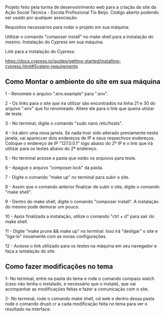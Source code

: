 Projeto feito pela turma de desenvolvimento web para a criação do site da Ação Social Técnica - Escola Profissional Tio Beijo. Código aberto podendo ser usado por qualquer associação.

Requisitos necessários para rodar o projeto em sua máquina:

Utilizar o comando "composer install" no make shell para a instalação do mesmo. Instalação do Cypress em sua máquina.

Link para a instalação do Cypress:

https://docs.cypress.io/guides/getting-started/installing-cypress.html#System-requirements

## Como Montar o ambiente do site em sua máquina

1 - Renomeie o arquivo ".env.example" para ".env".

2 - Os links para o site que ira utilizar são encontrados na linha 21 e 30 do arquivo ".env" que foi renomeado. Altere ele para o link que queira utiizar de teste.

3 - No terminal, digite o comando "sudo nano /etc/hosts".

4 - Irá abrir uma nova janela. Se nada tiver sido alterado previamente nesta janela, vai apareccer dois endereços de IP e seus respectivos endereços. Coloque o endereço de IP "127.0.0.1" logo abaixo do 2º IP e o link que irá utilizar para os testes abaixo do 2º endereço.

5 - No terminal acesse a pasta que estão os arquivos para teste. 

6 - Apague o arquivo "composer.lock" da pasta.

7 - Digite o comando "make up" no terminal para subir o site.

8 - Assim que o comando anterior finalizar de subir o site, digite o comando "make shell".

9 - Dentro do make shell, digite o comando "composer install". A instalação do mesmo pode demorar um pouco.

10 - Após finalizada a instalação, utilize o comando "ctrl + d" para sair do make shell.

11 - Digite "make prune && make up" no terminal. Isso irá "desligar" o site e "liga-lo" novamente com as novas configurações.

12 - Acesse o link utilizado para os testes na máquina em seu navegador e faça a isntalação do site.

## Como fazer modificações no tema

1- No terminal, entre na pasta do tema e rode o comando compass watch (caso não tenha o instalado, e necessário que o instale), que vai acompanhar as modificações feitas e fazer a comunicação com o site.

2- No terminal, rode o comando make shell, cd web e dentro dessa pasta rode o comando drush cr a cada modificação feita no tema para ver o resultado na interface.

